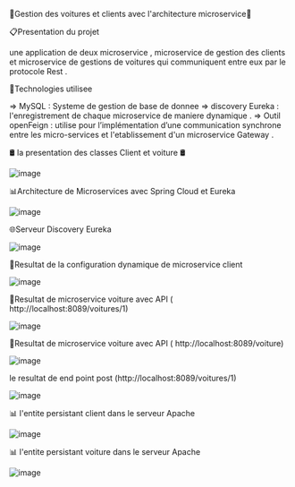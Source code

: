 🚀Gestion des voitures et clients avec l'architecture microservice🚀

 📋Presentation du projet 
 
 une application de deux microservice , microservice de gestion des clients et microservice de gestions de voitures qui communiquent entre eux par le protocole Rest .

 🔧Technologies utilisee 

 => MySQL : Systeme de gestion de base de donnee
 => discovery Eureka : l'enregistrement de chaque microservice de maniere dynamique . 
 => Outil openFeign : utilise pour l’implémentation d’une communication synchrone entre les micro-services et l'etablissement d'un microservice Gateway .
 
 🛢️ la presentation des classes Client et voiture 🛢️
 
 ![image](https://github.com/asmaElouali/MicroserviceClient-Voiture_Project/assets/127212498/090b5bfd-8a40-4a2c-9c9e-940e672fcedc)

 📊Architecture de Microservices avec Spring Cloud et Eureka

 ![image](https://github.com/asmaElouali/MicroserviceClient-Voiture_Project/assets/127212498/52db7b35-eb91-4d65-947b-2b05fac137bb)

 🌐Serveur Discovery Eureka 

 ![image](https://github.com/asmaElouali/MicroserviceClient-Voiture_Project/assets/127212498/d9be215e-140a-47c1-b06e-954f69347a61)

 🏰Resultat de la configuration dynamique de microservice client 

 ![image](https://github.com/asmaElouali/MicroserviceClient-Voiture_Project/assets/127212498/7aa6bcf2-3d10-4e6d-a257-db625922bcf8)

 🏰Resultat de microservice voiture avec API ( http://localhost:8089/voitures/1)

 ![image](https://github.com/asmaElouali/MicroserviceClient-Voiture_Project/assets/127212498/925e03db-2803-404c-9c8f-7221a866c355)

 🏰Resultat de microservice voiture avec API ( http://localhost:8089/voiture)

 ![image](https://github.com/asmaElouali/MicroserviceClient-Voiture_Project/assets/127212498/59027d02-203d-40b9-9c61-be9255a116a9)

 le resultat de end point post (http://localhost:8089/voitures/1)

 ![image](https://github.com/asmaElouali/MicroserviceClient-Voiture_Project/assets/127212498/4e8ae9d7-0e9e-4197-add8-02b5dc226211)

 📊 l'entite persistant client dans le serveur Apache

 ![image](https://github.com/asmaElouali/MicroserviceClient-Voiture_Project/assets/127212498/d2c70521-fe8a-439e-b12c-9a661a214bb8)

 📊 l'entite persistant voiture dans le serveur Apache

 ![image](https://github.com/asmaElouali/MicroserviceClient-Voiture_Project/assets/127212498/8472d382-f5b6-4f7d-bd3c-0a97ef774e73)

 



  
 
 


 

